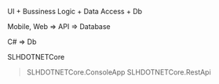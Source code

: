 UI + Bussiness Logic + Data Access + Db

Mobile, Web => API => Database

C# => Db 

SLHDOTNETCore
>SLHDOTNETCore.ConsoleApp
>SLHDOTNETCore.RestApi





